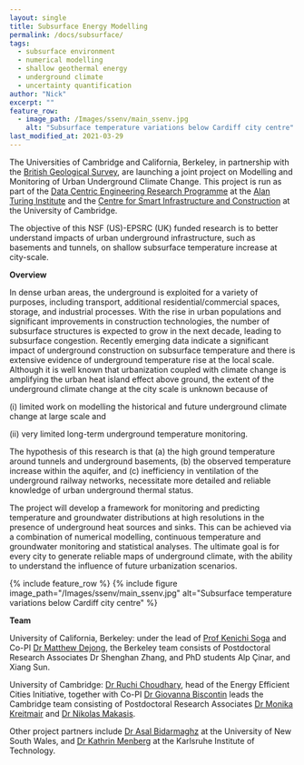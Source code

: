```yaml
---
layout: single
title: Subsurface Energy Modelling
permalink: /docs/subsurface/
tags:
  - subsurface environment
  - numerical modelling
  - shallow geothermal energy
  - underground climate
  - uncertainty quantification
author: "Nick"
excerpt: ""
feature_row:
  - image_path: /Images/ssenv/main_ssenv.jpg
    alt: "Subsurface temperature variations below Cardiff city centre"
last_modified_at: 2021-03-29
---
```



The Universities of Cambridge and California, Berkeley, in partnership with the [British Geological Survey](https://www.bgs.ac.uk/), are launching a joint project on Modelling and Monitoring of Urban Underground Climate Change. This project is run as part of the [Data Centric Engineering Research Programme](https://www.turing.ac.uk/research/research-programmes/data-centric-engineering) at the [Alan Turing Institute](https://www.turing.ac.uk/) and the [Centre for Smart Infrastructure and Construction](https://www-smartinfrastructure.eng.cam.ac.uk/) at the University of Cambridge.

The objective of this NSF (US)-EPSRC (UK) funded research is to better understand impacts of urban underground infrastructure, such as basements and tunnels, on shallow subsurface temperature increase at city-scale.

 

**Overview**

In dense urban areas, the underground is exploited for a variety of purposes, including transport, additional residential/commercial spaces, storage, and industrial processes. With the rise in urban populations and significant improvements in construction technologies, the number of subsurface structures is expected to grow in the next decade, leading to subsurface congestion. Recently emerging data indicate a significant impact of underground construction on subsurface temperature and there is extensive evidence of underground temperature rise at the local scale. Although it is well known that urbanization coupled with climate change is amplifying the urban heat island effect above ground, the extent of the underground climate change at the city scale is unknown because of

(i) limited work on modelling the historical and future underground climate change at large scale and

(ii) very limited long-term underground temperature monitoring.

The hypothesis of this research is that (a) the high ground temperature around tunnels and underground basements, (b) the observed temperature increase within the aquifer, and (c) inefficiency in ventilation of the underground railway networks, necessitate more detailed and reliable knowledge of urban underground thermal status.

The project will develop a framework for monitoring and predicting temperature and groundwater distributions at high resolutions in the presence of underground heat sources and sinks. This can be achieved via a combination of numerical modelling, continuous temperature and groundwater monitoring and statistical analyses. The ultimate goal is for every city to generate reliable maps of underground climate, with the ability to understand the influence of future urbanization scenarios.
 
{% include feature_row %}
{% include figure image_path="/Images/ssenv/main_ssenv.jpg" alt="Subsurface temperature variations below Cardiff city centre" %}

**Team**

University of California, Berkeley: under the lead of [Prof Kenichi Soga](https://ce.berkeley.edu/people/faculty/soga) and Co-PI [Dr Matthew Dejong](https://ce.berkeley.edu/people/faculty/dejong), the Berkeley team consists of Postdoctoral Research Associates Dr Shenghan Zhang, and PhD students Alp Çinar, and Xiang Sun.

University of Cambridge: [Dr Ruchi Choudhary](http://www.eng.cam.ac.uk/profiles/rc488), head of the Energy Efficient Cities Initiative, together with Co-PI [Dr Giovanna Biscontin](https://www-geo.eng.cam.ac.uk/directory/dr-giovanna-biscontin) leads the Cambridge team consisting of Postdoctoral Research Associates [Dr Monika Kreitmair](https://eeci.github.io/home/docs/people/monikak/) and [Dr Nikolas Makasis](https://eeci.github.io/home/docs/people/nick/).

Other project partners include [Dr Asal Bidarmaghz](https://www.unsw.edu.au/engineering/our-people/asal-bidarmaghz) at the University of New South Wales, and [Dr Kathrin Menberg](https://www.agw.kit.edu/176_5131.php) at the Karlsruhe Institute of Technology.
